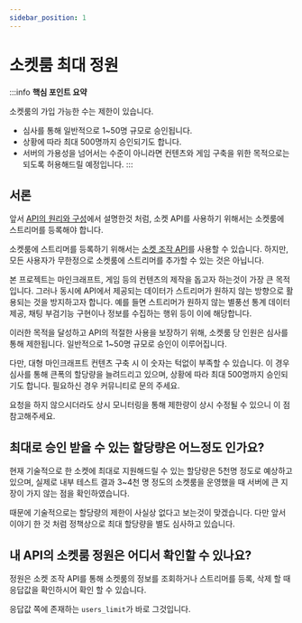 ```yaml
---
sidebar_position: 1
---
```


# 소켓룸 최대 정원

:::info
**핵심 포인트 요약**

소켓룸의 가입 가능한 수는 제한이 있습니다.

- 심사를 통해 일반적으로 1~50명 규모로 승인됩니다.
- 상황에 따라 최대 500명까지 승인되기도 합니다.
- 서버의 가용성을 넘어서는 수준이 아니라면 컨텐츠와 게임 구축을 위한 목적으로는 되도록 허용해드릴 예정입니다.
  :::

## 서론

앞서 [API의 원리와 구성](/docs/intro/api)에서 설명한것 처럼, 소켓 API를 사용하기 위해서는 소켓룸에 스트리머를 등록해야 합니다.

소켓룸에 스트리머를 등록하기 위해서는 [소켓 조작 API](/docs//rest-api/start)를 사용할 수 있습니다. 하지만, 모든 사용자가 무한정으로 소켓룸에 스트리머를 추가할 수 있는 것은 아닙니다.

본 프로젝트는 마인크래프트, 게임 등의 컨텐츠의 제작을 돕고자 하는것이 가장 큰 목적입니다. 그러나 동시에 API에서 제공되는 데이터가 스트리머가 원하지 않는 방향으로 활용되는 것을 방지하고자 합니다. 예를 들면 스트리머가 원하지 않는 별풍선 통계 데이터 제공, 채팅 부검기능 구현이나 정보를 수집하는 행위 등이 이에 해당합니다.

이러한 목적을 달성하고 API의 적절한 사용을 보장하기 위해, 소켓룸 당 인원은 심사를 통해 제한됩니다. 일반적으로 1~50명 규모로 승인이 이루어집니다.

다만, 대형 마인크래프트 컨텐츠 구축 시 이 숫자는 턱없이 부족할 수 있습니다. 이 경우 심사를 통해 큰폭의 할당량을 늘려드리고 있으며, 상황에 따라 최대 500명까지 승인되기도 합니다. 필요하신 경우 커뮤니티로 문의 주세요.

요청을 하지 않으시더라도 상시 모니터링을 통해 제한량이 상시 수정될 수 있으니 이 점 참고해주세요.

## 최대로 승인 받을 수 있는 할당량은 어느정도 인가요?

현재 기술적으로 한 소켓에 최대로 지원해드릴 수 있는 할당량은 5천명 정도로 예상하고 있으며, 실제로 내부 테스트 결과 3~4천 명 정도의 소켓룸을 운영했을 때 서버에 큰 지장이 가지 않는 점을 확인하였습니다.

때문에 기술적으로는 할당량의 제한이 사실상 없다고 보는것이 맞겠습니다. 다만 앞서 이야기 한 것 처럼 정책상으로 최대 할당량을 별도 심사하고 있습니다.

## 내 API의 소켓룸 정원은 어디서 확인할 수 있나요?

정원은 소켓 조작 API를 통해 소켓룸의 정보를 조회하거나 스트리머를 등록, 삭제 할 때 응답값을 확인하시어 확인 할 수 있습니다.

응답값 쪽에 존재하는 `users_limit`가 바로 그것입니다.
